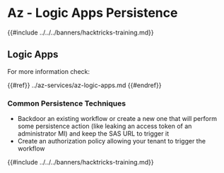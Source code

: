 # Az - Logic Apps Persistence

{{#include ../../../banners/hacktricks-training.md}}

## Logic Apps

For more information check:

{{#ref}}
../az-services/az-logic-apps.md
{{#endref}}

### Common Persistence Techniques

- Backdoor an existing workflow or create a new one that will perform some persistence action (like leaking an access token of an administrator MI) and keep the SAS URL to trigger it
- Create an authorization policy allowing your tenant to trigger the workflow


{{#include ../../../banners/hacktricks-training.md}}

